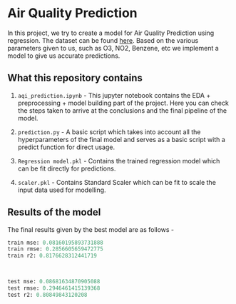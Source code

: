 # Air Quality Prediction

  

In this project, we try to create a model for Air Quality Prediction using regression. The dataset can be found <a  href="https://www.kaggle.com/datasets/rohanrao/air-quality-data-in-india">here</a>. Based on the various parameters given to us, such as O3, NO2, Benzene, etc we implement a model to give us accurate predictions.

  

## What this repository contains

1.  `aqi_prediction.ipynb` - This jupyter notebook contains the EDA + preprocessing + model building part of the project. Here you can check the steps taken to arrive at the conclusions and the final pipeline of the model.

2.  `prediction.py` - A basic script which takes into account all the hyperparameters of the final model and serves as a basic script with a predict function for direct usage.

3.  `Regression model.pkl` - Contains the trained regression model which can be fit directly for predictions.

4.  `scaler.pkl` - Contains Standard Scaler which can be fit to scale the input data used for modelling.

  

## Results of the model

  

The final results given by the best model are as follows -

```py
train mse: 0.08160195893731888
train rmse: 0.2856605659472775
train r2: 0.8176628312441719

  

test mse: 0.08681634870905088
test rmse: 0.2946461415139368
test r2: 0.80849843120208
```